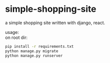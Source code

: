 # simple-shopping-site
a simple shopping site written with django, react. 

usage:  
on root dir:  

```bash
pip install -r requirements.txt
python manage.py migrate
python manage.py runserver
```

